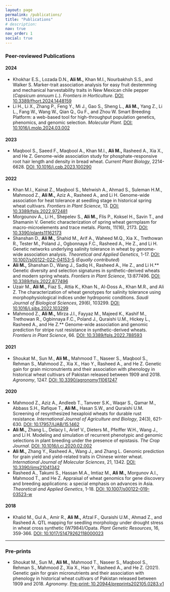 ```yaml
---
layout: page
permalink: /publications/
title: "Publications"
# description:
nav: true
nav_order: 1
social: true
---
```


### **Peer-reviewed Publications**

#### **2024**
- Khokhar E.S., Lozada D.N., **Ali M.,** Khan M.I., Nourbakhsh S.S., and Walker S. Marker-trait association analysis for easy fruit destemming and mechanical harvestability traits in New Mexican chile pepper (*Capsicum annuum L.*). *Frontiers in Horticulture*. [DOI: 10.3389/fhort.2024.1448159](https://doi.org/10.3389/fhort.2024.1448159)  
- Li H., Li X., Zhang P., Feng Y., Mi J., Gao S., Sheng L., **Ali M.,** Yang Z., Li L., Fang W., Wang W., Qian Q., Gu F., and Zhou W. Smart Breeding Platform: a web-based tool for high-throughput population genetics, phenomics, and genomic selection. *Molecular Plant*. [DOI: 10.1016/j.molp.2024.03.002](https://doi.org/10.1016/j.molp.2024.03.002)  

#### **2023**
- Maqbool S., Saeed F., Maqbool A., Khan M.I., **Ali M.,** Rasheed A., Xia X., and He Z. Genome-wide association study for phosphate-responsive root hair length and density in bread wheat. *Current Plant Biology*, 2214-6628. [DOI: 10.1016/j.cpb.2023.100290](https://doi.org/10.1016/j.cpb.2023.100290)  

#### **2022**
- Khan M.I., Kainat Z., Maqbool S., Mehwish A., Ahmad S., Suleman H.M., Mahmood Z., **Ali M.,** Aziz A., Rasheed A., and Li H. Genome-wide association for heat tolerance at seedling stage in historical spring wheat cultivars. *Frontiers in Plant Science*, 13. [DOI: 10.3389/fpls.2022.972481](https://www.frontiersin.org/articles/10.3389/fpls.2022.972481/full)  
- Morgounov A., Li H., Shepelev S., **Ali M.,** Flis P., Koksel H., Savin T., and Shamanin V. Genetic characterization of spring wheat germplasm for macro-microelements and trace metals. *Plants*, 11(16), 2173. [DOI: 10.3390/plants11162173](https://www.mdpi.com/2223-7747/11/16/2173)  
- Shanshan D., **Ali M.,** Shahid M., Arif A., Waheed M.Q., Xia X., Trethowan R., Tester M., Poland J., Ogbonnaya F.C., Rasheed A., He Z., and Li H. Genetic networks underlying salinity tolerance in wheat by genome-wide association analysis. *Theoretical and Applied Genetics*, 1-17. [DOI: 10.1007/s00122-022-04153-5](https://link.springer.com/article/10.1007/s00122-022-04153-5) (*Equally contributed*)  
- **Ali M.,** Shanshan D., Wang J., Sadiq H., Rasheed A., He Z., and Li H.** Genetic diversity and selection signatures in synthetic-derived wheats and modern spring wheats. *Frontiers in Plant Science*, 13:877496. [DOI: 10.3389/fpls.2022.877496](https://www.frontiersin.org/articles/10.3389/fpls.2022.877496/full)  
- Uzair M., **Ali M.,** Fiaz S., Attia K., Khan N., Al-Doss A., Khan M.R., and Ali Z. The characterization of wheat genotypes for salinity tolerance using morphophysiological indices under hydroponic conditions. *Saudi Journal of Biological Sciences*, 29(6), 103299. [DOI: 10.1016/j.sjbs.2022.103299](https://www.sciencedirect.com/science/article/pii/S1319562X22002157)  
- Mahmood Z., **Ali M.,** Mirza J.I., Fayyaz M., Majeed K., Kashif M., Trethowan R., Ogbinnaya F.C., Poland J., Quraishi U.M., Hickey L., Rasheed A., and He Z.** Genome-wide association and genomic prediction for stripe rust resistance in synthetic-derived wheats. *Frontiers in Plant Science*, 66. [DOI: 10.3389/fpls.2022.788593](https://www.frontiersin.org/articles/10.3389/fpls.2022.788593/full)  

#### **2021**
- Shoukat M., Sun M., **Ali M.,** Mahmood T., Naseer S., Maqbool S., Rehman S., Mahmood Z., Xia X., Hao Y., Rasheed A., and He Z. Genetic gain for grain micronutrients and their association with phenology in historical wheat cultivars of Pakistan released between 1909 and 2018. *Agronomy*, 1247. [DOI: 10.3390/agronomy11061247](https://www.mdpi.com/2073-4395/11/6/1247)  

#### **2020**
- Mahmood Z., Aziz A., Andleeb T., Tanveer S.K., Waqar S., Qamar M., Abbass S.H., Rafique T., **Ali M.,** Hasan S.W., and Quraishi U.M. Screening of resynthesized hexaploid wheats for durable rust resistance. *International Journal of Agriculture and Biology*, 24(3), 621-630. [DOI: 10.17957/IJAB/15.1462](https://www.cabdirect.org/cabdirect/abstract/20203355477)  
- **Ali M.,** Zhang L., Delacy I., Arief V., Dieters M., Pfeiffer W.H., Wang J., and Li H. Modeling and simulation of recurrent phenotypic and genomic selections in plant breeding under the presence of epistasis. *The Crop Journal*. [DOI: 10.1016/j.cj.2020.02.002](https://www.sciencedirect.com/science/article/pii/S2214514120300544)  
- **Ali M.,** Zhang Y., Rasheed A., Wang J., and Zhang L. Genomic prediction for grain yield and yield-related traits in Chinese winter wheat. *International Journal of Molecular Sciences*, 21, 1342. [DOI: 10.3390/ijms21041342](https://www.mdpi.com/1422-0067/21/4/1342)  
- Rasheed A., Takumi S., Hassan M.A., Imtiaz M., **Ali M.,** Morgunov A.I., Mahmood T., and He Z. Appraisal of wheat genomics for gene discovery and breeding applications: a special emphasis on advances in Asia. *Theoretical and Applied Genetics*, 1-18. [DOI: 10.1007/s00122-019-03523-w](https://link.springer.com/article/10.1007/s00122-019-03523-w)  

#### **2018**
- Khalid M., Gul A., Amir R., **Ali M.,** Afzal F., Quraishi U.M., Ahmad Z., and Rasheed A. QTL mapping for seedling morphology under drought stress in wheat cross synthetic (W7984)/Opata. *Plant Genetic Resources*, 16, 359-366. [DOI: 10.1017/S1479262118000023](https://doi.org/10.1017/S1479262118000023)  

---

### **Pre-prints**

- Shoukat M., Sun M., **Ali M.,** Mahmood T., Naseer S., Maqbool S., Rehman S., Mahmood Z., Xia X., Hao Y., Rasheed A., and He Z. (2021). Genetic gain for grain micronutrients and their association with phenology in historical wheat cultivars of Pakistan released between 1909 and 2018. *Agronomy*. [Pre-print: 10.20944/preprints202105.0283.v1](https://www.preprints.org/manuscript/202105.0283/v1)